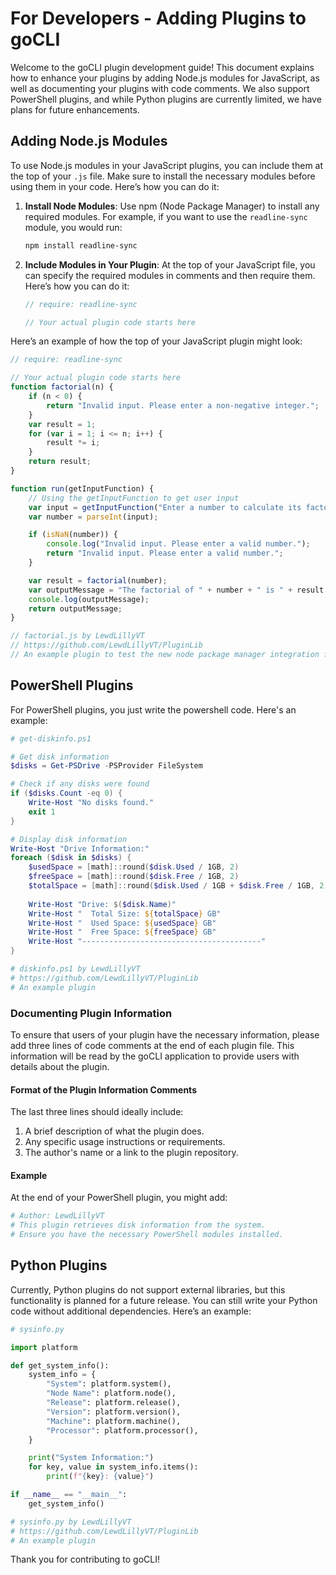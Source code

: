 # For Developers - Adding Plugins to goCLI

Welcome to the goCLI plugin development guide! This document explains how to enhance your plugins by adding Node.js modules for JavaScript, as well as documenting your plugins with code comments. We also support PowerShell plugins, and while Python plugins are currently limited, we have plans for future enhancements.

## Adding Node.js Modules

To use Node.js modules in your JavaScript plugins, you can include them at the top of your `.js` file. Make sure to install the necessary modules before using them in your code. Here’s how you can do it:

1. **Install Node Modules**: Use npm (Node Package Manager) to install any required modules. For example, if you want to use the `readline-sync` module, you would run:

   ```bash
   npm install readline-sync
   ```

2. **Include Modules in Your Plugin**: At the top of your JavaScript file, you can specify the required modules in comments and then require them. Here’s how you can do it:

   ```javascript
   // require: readline-sync

   // Your actual plugin code starts here
   ```

Here’s an example of how the top of your JavaScript plugin might look:

```javascript
// require: readline-sync

// Your actual plugin code starts here
function factorial(n) {
    if (n < 0) {
        return "Invalid input. Please enter a non-negative integer.";
    }
    var result = 1; 
    for (var i = 1; i <= n; i++) {
        result *= i;
    }
    return result;
}

function run(getInputFunction) {
    // Using the getInputFunction to get user input
    var input = getInputFunction("Enter a number to calculate its factorial:"); 
    var number = parseInt(input); 

    if (isNaN(number)) {
        console.log("Invalid input. Please enter a valid number.");
        return "Invalid input. Please enter a valid number.";
    }

    var result = factorial(number); 
    var outputMessage = "The factorial of " + number + " is " + result + "."; 
    console.log(outputMessage);
    return outputMessage;
}

// factorial.js by LewdLillyVT
// https://github.com/LewdLillyVT/PluginLib
// An example plugin to test the new node package manager integration feature
```

## PowerShell Plugins

For PowerShell plugins, you just write the powershell code. Here's an example:

```powershell
# get-diskinfo.ps1

# Get disk information
$disks = Get-PSDrive -PSProvider FileSystem

# Check if any disks were found
if ($disks.Count -eq 0) {
    Write-Host "No disks found."
    exit 1
}

# Display disk information
Write-Host "Drive Information:"
foreach ($disk in $disks) {
    $usedSpace = [math]::round($disk.Used / 1GB, 2)
    $freeSpace = [math]::round($disk.Free / 1GB, 2)
    $totalSpace = [math]::round($disk.Used / 1GB + $disk.Free / 1GB, 2)
    
    Write-Host "Drive: $($disk.Name)"
    Write-Host "  Total Size: ${totalSpace} GB"
    Write-Host "  Used Space: ${usedSpace} GB"
    Write-Host "  Free Space: ${freeSpace} GB"
    Write-Host "----------------------------------------"
}

# diskinfo.ps1 by LewdLillyVT
# https://github.com/LewdLillyVT/PluginLib
# An example plugin 
```

### Documenting Plugin Information

To ensure that users of your plugin have the necessary information, please add three lines of code comments at the end of each plugin file. This information will be read by the goCLI application to provide users with details about the plugin.

#### Format of the Plugin Information Comments

The last three lines should ideally include:

1. A brief description of what the plugin does.
2. Any specific usage instructions or requirements.
3. The author's name or a link to the plugin repository.

#### Example

At the end of your PowerShell plugin, you might add:

```powershell
# Author: LewdLillyVT
# This plugin retrieves disk information from the system.
# Ensure you have the necessary PowerShell modules installed.
```

## Python Plugins

Currently, Python plugins do not support external libraries, but this functionality is planned for a future release. You can still write your Python code without additional dependencies. Here’s an example:

```python
# sysinfo.py

import platform

def get_system_info():
    system_info = {
        "System": platform.system(),
        "Node Name": platform.node(),
        "Release": platform.release(),
        "Version": platform.version(),
        "Machine": platform.machine(),
        "Processor": platform.processor(),
    }

    print("System Information:")
    for key, value in system_info.items():
        print(f"{key}: {value}")

if __name__ == "__main__":
    get_system_info()

# sysinfo.py by LewdLillyVT
# https://github.com/LewdLillyVT/PluginLib
# An example plugin 
```

Thank you for contributing to goCLI!
